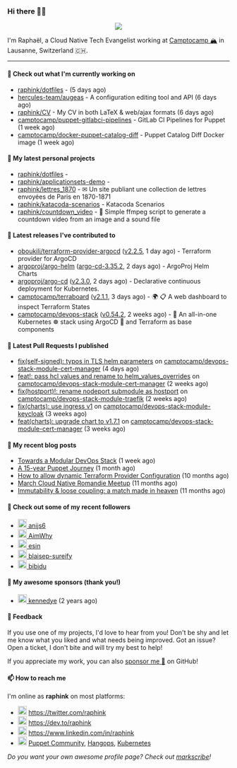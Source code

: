 ### Hi there 👋🏼


<p align="center">
  <a href="https://github.com/ryo-ma/github-profile-trophy"><img src="https://github-profile-trophy.vercel.app/?username=raphink&theme=darkhub&margin-w=15&margin-h=15&no-frame=true&column=5"/></a>
</p>


I'm Raphaël, a Cloud Native Tech Evangelist working at [Camptocamp 🏔](https://github.com/camptocamp) in Lausanne, Switzerland 🇨🇭.

<hr />


#### 👷 Check out what I'm currently working on

- [raphink/dotfiles](https://github.com/raphink/dotfiles) -  (5 days ago)
- [hercules-team/augeas](https://github.com/hercules-team/augeas) - A configuration editing tool and API (6 days ago)
- [raphink/CV](https://github.com/raphink/CV) - My CV in both LaTeX &amp; web/ajax formats (6 days ago)
- [camptocamp/puppet-gitlabci-pipelines](https://github.com/camptocamp/puppet-gitlabci-pipelines) - GitLab CI Pipelines for Puppet (1 week ago)
- [camptocamp/docker-puppet-catalog-diff](https://github.com/camptocamp/docker-puppet-catalog-diff) - Puppet Catalog Diff Docker image (1 week ago)

#### 🌱 My latest personal projects

- [raphink/dotfiles](https://github.com/raphink/dotfiles) - 
- [raphink/applicationsets-demo](https://github.com/raphink/applicationsets-demo) - 
- [raphink/lettres_1870](https://github.com/raphink/lettres_1870) - ✉ Un site publiant une collection de lettres envoyées de Paris en 1870-1871
- [raphink/katacoda-scenarios](https://github.com/raphink/katacoda-scenarios) - Katacoda Scenarios
- [raphink/countdown_video](https://github.com/raphink/countdown_video) - 🎥 Simple ffmpeg script to generate a countdown video from an image and a sound file

#### 🔭 Latest releases I've contributed to

- [oboukili/terraform-provider-argocd](https://github.com/oboukili/terraform-provider-argocd) ([v2.2.5](https://github.com/oboukili/terraform-provider-argocd/releases/tag/v2.2.5), 1 day ago) - Terraform provider for ArgoCD 
- [argoproj/argo-helm](https://github.com/argoproj/argo-helm) ([argo-cd-3.35.2](https://github.com/argoproj/argo-helm/releases/tag/argo-cd-3.35.2), 2 days ago) - ArgoProj Helm Charts
- [argoproj/argo-cd](https://github.com/argoproj/argo-cd) ([v2.3.0](https://github.com/argoproj/argo-cd/releases/tag/v2.3.0), 2 days ago) - Declarative continuous deployment for Kubernetes.
- [camptocamp/terraboard](https://github.com/camptocamp/terraboard) ([v2.1.1](https://github.com/camptocamp/terraboard/releases/tag/v2.1.1), 3 days ago) - :earth_africa: :clipboard:  A web dashboard to inspect Terraform States 
- [camptocamp/devops-stack](https://github.com/camptocamp/devops-stack) ([v0.54.2](https://github.com/camptocamp/devops-stack/releases/tag/v0.54.2), 2 weeks ago) - 🌊 An all-in-one Kubernetes ☸ stack using ArgoCD 🐙 and Terraform as base components

#### 🔨 Latest Pull Requests I published

- [fix(self-signed): typos in TLS helm parameters](https://github.com/camptocamp/devops-stack-module-cert-manager/pull/5) on [camptocamp/devops-stack-module-cert-manager](https://github.com/camptocamp/devops-stack-module-cert-manager) (4 days ago)
- [feat!: pass hcl values and rename to helm_values_overrides](https://github.com/camptocamp/devops-stack-module-cert-manager/pull/4) on [camptocamp/devops-stack-module-cert-manager](https://github.com/camptocamp/devops-stack-module-cert-manager) (2 weeks ago)
- [fix(hostport)!: rename nodeport submodule as hostport](https://github.com/camptocamp/devops-stack-module-traefik/pull/3) on [camptocamp/devops-stack-module-traefik](https://github.com/camptocamp/devops-stack-module-traefik) (2 weeks ago)
- [fix(charts): use ingress v1](https://github.com/camptocamp/devops-stack-module-keycloak/pull/2) on [camptocamp/devops-stack-module-keycloak](https://github.com/camptocamp/devops-stack-module-keycloak) (3 weeks ago)
- [feat(charts): upgrade chart to v1.7.1](https://github.com/camptocamp/devops-stack-module-cert-manager/pull/3) on [camptocamp/devops-stack-module-cert-manager](https://github.com/camptocamp/devops-stack-module-cert-manager) (3 weeks ago)

#### 📜 My recent blog posts

- [Towards a Modular DevOps Stack](https://dev.to/camptocamp-ops/towards-a-modular-devops-stack-257c) (1 week ago)
- [A 15-year Puppet Journey](https://dev.to/raphink/a-15-year-puppet-journey-4o39) (1 month ago)
- [How to allow dynamic Terraform Provider Configuration](https://dev.to/camptocamp-ops/how-to-allow-dynamic-terraform-provider-configuration-20ik) (10 months ago)
- [March Cloud Native Romandie Meetup](https://dev.to/camptocamp-ops/march-cloud-native-romandie-meetup-o2f) (11 months ago)
- [Immutability &amp; loose coupling: a match made in heaven](https://dev.to/camptocamp-ops/immutability-loose-coupling-a-match-made-in-heaven-37kl) (11 months ago)

#### 👥 Check out some of my recent followers

- [<img src="https://avatars.githubusercontent.com/u/93306576?v=4" height="20"/> anijs6](https://github.com/anijs6)
- [<img src="https://avatars.githubusercontent.com/u/17923599?u=49098e7fee236abc40f789f17ffa7ff1fd9fd19e&amp;v=4" height="20"/> AimWhy](https://github.com/AimWhy)
- [<img src="https://avatars.githubusercontent.com/u/69767?v=4" height="20"/> esin](https://github.com/esin)
- [<img src="https://avatars.githubusercontent.com/u/96088558?u=1e72acf62081790248217e982baf1e060da9158f&amp;v=4" height="20"/> blaisep-sureify](https://github.com/blaisep-sureify)
- [<img src="https://avatars.githubusercontent.com/u/26056989?u=669468a565ac33bd608943476ba9d9318ea78f95&amp;v=4" height="20"/> bibidu](https://github.com/bibidu)


#### 💚 My awesome sponsors (thank you!)

- [<img src="https://avatars.githubusercontent.com/u/1110127?v=4" height="20"/> kennedye](https://github.com/kennedye) (2 years ago)


#### 💬 Feedback

If you use one of my projects, I'd love to hear from you!
Don't be shy and let me know what you liked and what needs being improved.
Got an issue? Open a ticket, I don't bite and will try my best to help!

If you appreciate my work, you can also [sponsor me 💚](https://github.com/sponsors/raphink) on GitHub!


#### 📫 How to reach me

I'm online as **raphink** on most platforms:

- <img src="https://raw.githubusercontent.com/FortAwesome/Font-Awesome/master/svgs/brands/twitter.svg" width="20" alt="Twitter" /> https://twitter.com/raphink
- <img src="https://raw.githubusercontent.com/FortAwesome/Font-Awesome/master/svgs/brands/dev.svg" width="20" alt="Blog" /> https://dev.to/raphink
- <img src="https://raw.githubusercontent.com/FortAwesome/Font-Awesome/master/svgs/brands/linkedin.svg" width="20" alt="LinkedIn" /> https://www.linkedin.com/in/raphink
- <img src="https://raw.githubusercontent.com/FortAwesome/Font-Awesome/master/svgs/brands/slack.svg" width="20" alt="Slack" /> [Puppet Community](https://slack.puppet.com/), [Hangops](https://signup.hangops.com/), [Kubernetes](https://slack.k8s.io/)

*Do you want your own awesome profile page? Check out [markscribe](https://github.com/muesli/markscribe)!*
